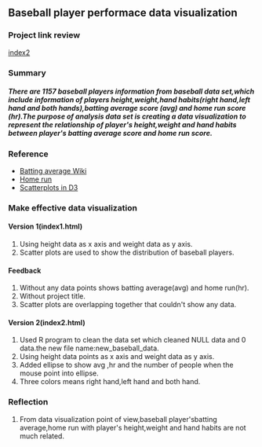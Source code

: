 ## Baseball player performace data visualization

### Project link review
[index2](https://cdn.rawgit.com/gracexu222/Udacity-data-analysis/f0f65d15/P6_Make%20Effective%20Data%20Visualization/index2.htm)

### Summary

##### There are 1157 baseball players information from baseball data set,which include information of players height,weight,hand habits(right hand,left hand and both hands),batting average score (avg) and home run score (hr).The purpose of analysis data set is creating a data visualization to represent the relationship of player's height,weight and hand habits between player's batting average score and home run score.

### Reference
* [Batting average Wiki](https://en.wikipedia.org/wiki/Batting_average)
* [Home run](https://en.wikipedia.org/wiki/Home_run)
* [Scatterplots in D3](https://peterbeshai.com/scatterplot-in-d3-with-voronoi-interaction.html)

### Make effective data visualization
#### Version 1(index1.html)

1. Using height data as x axis and weight data as y axis.
2. Scatter plots are used to show the distribution of baseball players.

#### Feedback

1. Without any data points shows batting average(avg) and home run(hr).
2. Without project title.
3. Scatter plots are overlapping together that couldn't show any data.

#### Version 2(index2.html)

1. Used R program to clean the data set which cleaned NULL data and 0 data.the new file name:new_baseball_data.
2. Using height data points as x axis and weight data as y axis.
3. Added ellipse to show avg ,hr and the number of people when the mouse point into ellipse.
4. Three colors means right hand,left hand and both hand.


### Reflection

1. From data visualization point of view,baseball player'sbatting average,home run with player's height,weight and hand habits are not much related.


 
